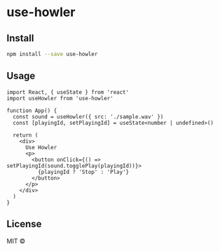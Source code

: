# use-howler

## Install

```bash
npm install --save use-howler
```

## Usage

```tsx
import React, { useState } from 'react'
import useHowler from 'use-howler'

function App() {
  const sound = useHowler({ src: './sample.wav' })
  const [playingId, setPlayingId] = useState<number | undefined>()

  return (
    <div>
      Use Howler
      <p>
        <button onClick={() => setPlayingId(sound.togglePlay(playingId))}>
          {playingId ? 'Stop' : 'Play'}
        </button>
      </p>
    </div>
  )
}
```

## License

MIT © [](https://github.com/)
